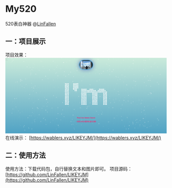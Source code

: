# My520
520表白神器
@[LinFallen](目录)

## 一：项目展示
项目效果：
![在这里插入图片描述](https://github.com/LinFallen/LIKEYJM/blob/master/preview.png)
在线演示：
[https://wablers.xyz/LIKEYJM/](https://wablers.xyz/LIKEYJM/)


## 二：使用方法
使用方法：下载代码包，自行替换文本和图片即可。
项目源码：[https://github.com/LinFallen/LIKEYJM](https://github.com/LinFallen/LIKEYJM)

